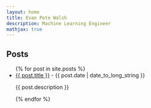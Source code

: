```yaml
---
layout: home
title: Evan Pete Walsh
description: Machine Learning Engineer
mathjax: true
---
```


## Posts

<ul>
  {% for post in site.posts %}
  <li>
    <a href="{{ post.url }}">{{ post.title }}</a>
    - <time datetime="{{ post.date | date: "%Y-%m-%d" }}">{{ post.date | date_to_long_string }}</time>
    <p>{{ post.description }}</p>
  </li>
  {% endfor %}
</ul>
